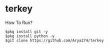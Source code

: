 # terkey
How To Run?
```RUN
$pkg install git -y
$pkg install python -y
$git clone https://github.com/Arya274/terkey
